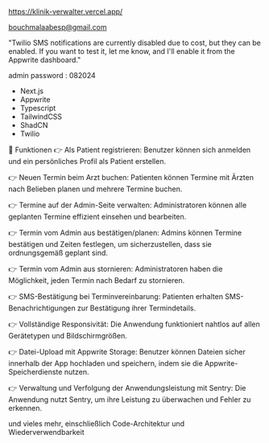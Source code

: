 https://klinik-verwalter.vercel.app/

bouchmalaabesp@gmail.com 

"Twilio SMS notifications are currently disabled due to cost, but they can be enabled. If you want to test it, let me know, and I'll enable it from the Appwrite dashboard."

admin password :   082024


- Next.js
- Appwrite
- Typescript
- TailwindCSS
- ShadCN
- Twilio

<a name="features">🔋 Funktionen</a>
👉 Als Patient registrieren: Benutzer können sich anmelden und ein persönliches Profil als Patient erstellen.

👉 Neuen Termin beim Arzt buchen: Patienten können Termine mit Ärzten nach Belieben planen und mehrere Termine buchen.

👉 Termine auf der Admin-Seite verwalten: Administratoren können alle geplanten Termine effizient einsehen und bearbeiten.

👉 Termin vom Admin aus bestätigen/planen: Admins können Termine bestätigen und Zeiten festlegen, um sicherzustellen, dass sie ordnungsgemäß geplant sind.

👉 Termin vom Admin aus stornieren: Administratoren haben die Möglichkeit, jeden Termin nach Bedarf zu stornieren.

👉 SMS-Bestätigung bei Terminvereinbarung: Patienten erhalten SMS-Benachrichtigungen zur Bestätigung ihrer Termindetails.

👉 Vollständige Responsivität: Die Anwendung funktioniert nahtlos auf allen Gerätetypen und Bildschirmgrößen.

👉 Datei-Upload mit Appwrite Storage: Benutzer können Dateien sicher innerhalb der App hochladen und speichern, indem sie die Appwrite-Speicherdienste nutzen.

👉 Verwaltung und Verfolgung der Anwendungsleistung mit Sentry: Die Anwendung nutzt Sentry, um ihre Leistung zu überwachen und Fehler zu erkennen.

und vieles mehr, einschließlich Code-Architektur und Wiederverwendbarkeit
